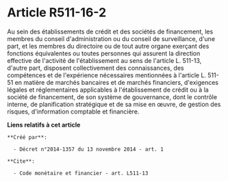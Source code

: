 # Article R511-16-2

Au sein des établissements de crédit et des sociétés de financement, les membres du conseil d'administration ou du conseil de
surveillance, d'une part, et les membres du directoire ou de tout autre organe exerçant des fonctions équivalentes ou toutes
personnes qui assurent la direction effective de l'activité de l'établissement au sens de l'article L. 511-13, d'autre part,
disposent collectivement des connaissances, des compétences et de l'expérience nécessaires mentionnées à l'article L. 511-51
en matière de marchés bancaires et de marchés financiers, d'exigences légales et réglementaires applicables à l'établissement
de crédit ou à la société de financement, de son système de gouvernance, dont le contrôle interne, de planification
stratégique et de sa mise en œuvre, de gestion des risques, d'information comptable et financière.

**Liens relatifs à cet article**

	**Créé par**:

	  - Décret n°2014-1357 du 13 novembre 2014 - art. 1

	**Cite**:

	  - Code monétaire et financier - art. L511-13
